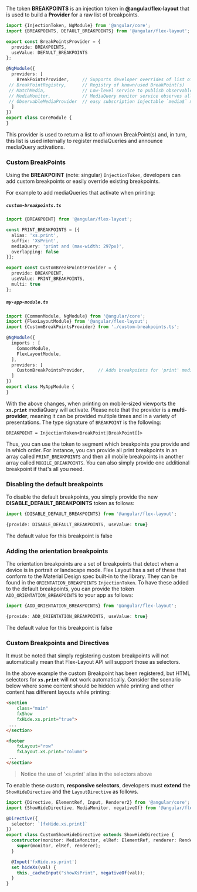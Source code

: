 The token **BREAKPOINTS** is an injection token in **@angular/flex-layout** that is used to build a **Provider** for a 
raw list of breakpoints.

```typescript
import {InjectionToken, NgModule} from '@angular/core';
import {BREAKPOINTS, DEFAULT_BREAKPOINTS} from '@angular/flex-layout';

export const BreakPointsProvider = { 
  provide: BREAKPOINTS,
  useValue: DEFAULT_BREAKPOINTS
};

@NgModule({
  providers: [
    BreakPointsProvider,     // Supports developer overrides of list of known breakpoints
 // BreakPointRegistry,      // Registry of known/used BreakPoint(s)
 // MatchMedia,              // Low-level service to publish observables w/ window.matchMedia()
 // MediaMonitor,            // MediaQuery monitor service observes all known breakpoints
 // ObservableMediaProvider  // easy subscription injectable `media$` matchMedia observable
  ]
})
export class CoreModule {
}
```

This provider is used to return a list to *all* known BreakPoint(s) and, in turn, this list is used internally to 
register mediaQueries and announce mediaQuery activations.


### Custom BreakPoints

Using the **BREAKPOINT** (note: singular) `InjectionToken`, developers can add custom breakpoints or easily override 
existing breakpoints. 

For example to add mediaQueries that activate when printing:

##### `custom-breakpoints.ts`

```typescript
import {BREAKPOINT} from '@angular/flex-layout';

const PRINT_BREAKPOINTS = [{
  alias: 'xs.print',
  suffix: 'XsPrint',
  mediaQuery: 'print and (max-width: 297px)',
  overlapping: false
}];

export const CustomBreakPointsProvider = { 
  provide: BREAKPOINT,
  useValue: PRINT_BREAKPOINTS,
  multi: true
};
```

##### `my-app-module.ts`

```typescript
import {CommonModule, NgModule} from '@angular/core';
import {FlexLayoutModule} from '@angular/flex-layout';
import {CustomBreakPointsProvider} from './custom-breakpoints.ts';

@NgModule({
  imports : [
    CommonModule,
    FlexLayoutModule,
  ],
  providers: [
    CustomBreakPointsProvider,     // Adds breakpoints for 'print' mediaQueries
  ]
})
export class MyAppModule {
}
```

With the above changes, when printing on mobile-sized viewports the **`xs.print`** mediaQuery will activate. Please note
that the provider is a **multi-provider**, meaning it can be provided multiple times and in a variety of
presentations. The type signature of `BREAKPOINT` is the following:

`BREAKPOINT = InjectionToken<BreakPoint|BreakPoint[]>`

Thus, you can use the token to segment which breakpoints you provide and in which order. For instance,
you can provide all print breakpoints in an array called `PRINT_BREAKPOINTS` and then all mobile breakpoints
in another array called `MOBILE_BREAKPOINTS`. You can also simply provide one additional breakpoint if that's
all you need.

### Disabling the default breakpoints

To disable the default breakpoints, you simply provide the new **DISABLE_DEFAULT_BREAKPOINTS** token as follows:

```typescript
import {DISABLE_DEFAULT_BREAKPOINTS} from '@angular/flex-layout';

{provide: DISABLE_DEFAULT_BREAKPOINTS, useValue: true}
```

The default value for this breakpoint is false

### Adding the orientation breakpoints

The orientation breakpoints are a set of breakpoints that detect when a device is in portrait or landscape mode. Flex
Layout has a set of these that conform to the Material Design spec built-in to the library. They can be found in the 
`ORIENTATION_BREAKPOINTS` `InjectionToken`. To have these added to the default breakpoints, you can provide the token
`ADD_ORIENTATION_BREAKPOINTS` to your app as follows:

```typescript
import {ADD_ORIENTATION_BREAKPOINTS} from '@angular/flex-layout';

{provide: ADD_ORIENTATION_BREAKPOINTS, useValue: true}
```

The default value for this breakpoint is false

### Custom Breakpoints and Directives

It must be noted that simply registering custom breakpoints will not automatically mean that Flex-Layout API will 
support those as selectors. 

In the above example the custom Breakpoint has been registered, but HTML selectors for **`xs.print`** will not work 
automatically.  Consider the scenario below where some content should be hidden while printing and other content has 
different layouts while printing:

```html
<section 
    class="main" 
    fxShow 
    fxHide.xs.print="true"> 
 ... 
</section>

<footer 
    fxLayout="row" 
    fxLayout.xs.print="column"> 
 ... 
</section>
```

> Notice the use of 'xs.print' alias in the selectors above

To enable these custom, **responsive selectors**, developers must **extend** the `ShowHideDirective` and the 
`LayoutDirective` as follows.

```typescript
import {Directive, ElementRef, Input, Renderer2} from '@angular/core';
import {ShowHideDirective, MediaMonitor, negativeOf} from '@angular/flex-layout';

@Directive({
  selector: `[fxHide.xs.print]`
})
export class CustomShowHideDirective extends ShowHideDirective {
  constructor(monitor: MediaMonitor, elRef: ElementRef, renderer: Renderer2) {
    super(monitor, elRef, renderer);
  }

  @Input('fxHide.xs.print')
  set hideXs(val) {
    this._cacheInput("showXsPrint", negativeOf(val));
  }
}
```